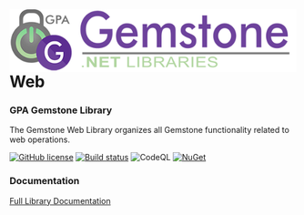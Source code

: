 <img align="right" src="img/gemstone-wide-600.png" alt="gemstone logo">

# Web
### GPA Gemstone Library

The Gemstone Web Library organizes all Gemstone functionality related to web operations.

[![GitHub license](https://img.shields.io/github/license/gemstone/web?color=4CC61E)](https://github.com/gemstone/web/blob/master/LICENSE)
[![Build status](https://ci.appveyor.com/api/projects/status/37yb0nhh0voc91sv?svg=true)](https://ci.appveyor.com/project/ritchiecarroll/web)
![CodeQL](https://github.com/gemstone/web/workflows/CodeQL/badge.svg)
[![NuGet](https://buildstats.info/nuget/Gemstone.Web)](https://www.nuget.org/packages/Gemstone.Web#readme-body-tab)

### Documentation
[Full Library Documentation](https://gemstone.github.io/web/help)
